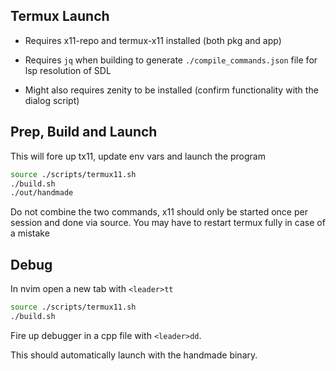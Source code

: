 ## Termux Launch

- Requires x11-repo and termux-x11 installed (both pkg and app)
- Requires `jq` when building to generate `./compile_commands.json` file for lsp resolution of SDL

- Might also requires zenity to be installed (confirm functionality with the dialog script)

## Prep, Build and Launch

This will fore up tx11, update env vars and launch the program

```bash
source ./scripts/termux11.sh
./build.sh
./out/handmade
```

Do not combine the two commands, x11 should only be started once per session and done via source.  You may have to restart termux fully in case of a mistake

## Debug

In nvim open a new tab with `<leader>tt`

```bash
source ./scripts/termux11.sh
./build.sh
```

Fire up debugger in a cpp file with `<leader>dd`.

This should automatically launch with the handmade binary.
